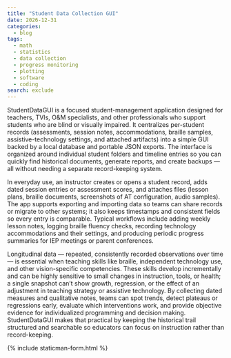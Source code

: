 ```yaml
---
title: "Student Data Collection GUI"
date: 2026-12-31
categories:
  - blog
tags:
  - math
  - statistics
  - data collection
  - progress monitoring
  - plotting
  - software
  - coding
search: exclude
---
```


StudentDataGUI is a focused student-management application designed for teachers, TVIs, O&M specialists, and other professionals who support students who are blind or visually impaired. It centralizes per-student records (assessments, session notes, accommodations, braille samples, assistive-technology settings, and attached artifacts) into a simple GUI backed by a local database and portable JSON exports. The interface is organized around individual student folders and timeline entries so you can quickly find historical documents, generate reports, and create backups — all without needing a separate record-keeping system.

In everyday use, an instructor creates or opens a student record, adds dated session entries or assessment scores, and attaches files (lesson plans, braille documents, screenshots of AT configuration, audio samples). The app supports exporting and importing data so teams can share records or migrate to other systems; it also keeps timestamps and consistent fields so every entry is comparable. Typical workflows include adding weekly lesson notes, logging braille fluency checks, recording technology accommodations and their settings, and producing periodic progress summaries for IEP meetings or parent conferences.

Longitudinal data — repeated, consistently recorded observations over time — is essential when teaching skills like braille, independent technology use, and other vision-specific competencies. These skills develop incrementally and can be highly sensitive to small changes in instruction, tools, or health; a single snapshot can’t show growth, regression, or the effect of an adjustment in teaching strategy or assistive technology. By collecting dated measures and qualitative notes, teams can spot trends, detect plateaus or regressions early, evaluate which interventions work, and provide objective evidence for individualized programming and decision making. StudentDataGUI makes that practical by keeping the historical trail structured and searchable so educators can focus on instruction rather than record-keeping.

{% include staticman-form.html %} 
